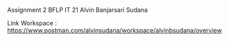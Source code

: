 Assignment 2 
BFLP IT 21 Alvin Banjarsari Sudana

Link Workspace : https://www.postman.com/alvinsudana/workspace/alvinbsudana/overview